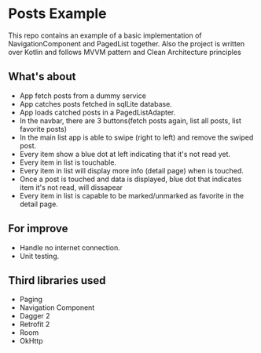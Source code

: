 # Posts Example

This repo contains an example of a basic implementation of NavigationComponent and PagedList together. 
Also the project is written over Kotlin and follows MVVM pattern and Clean Architecture principles

## What's about
* App fetch posts from a dummy service
* App catches posts fetched in sqlLite database.
* App loads catched posts in a PagedListAdapter.
* In the navbar, there are 3 buttons(fetch posts again, list all posts, list favorite posts)
* In the main list app is able to swipe (right to left) and remove the swiped post.
* Every item show a blue dot at left indicating that it's not read yet.
* Every item in list is touchable.
* Every item in list will display more info (detail page) when is touched.
* Once a post is touched and data is displayed, blue dot that indicates item it's not read, will dissapear 
* Every item in list is capable to be marked/unmarked as favorite in the detail page. 

## For improve
* Handle no internet connection.
* Unit testing. 

## Third libraries used

* Paging
* Navigation Component
* Dagger 2
* Retrofit 2
* Room 
* OkHttp

